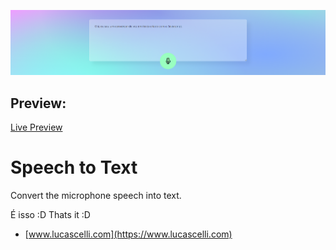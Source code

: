 [![Repository Cover](gitcover.png?raw=true "Repository Cover")](https://htmlpreview.github.io/?https://github.com/LucasCelli/Mini-Projetos/blob/master/Speech%20to%20Text/index.html)

## Preview:
[Live Preview](https://htmlpreview.github.io/?https://github.com/LucasCelli/Mini-Projetos/blob/master/Speech%20to%20Text/index.html)

# Speech to Text
Convert the microphone speech into text.

É isso :D
Thats it :D
* [www.lucascelli.com](https://www.lucascelli.com)
